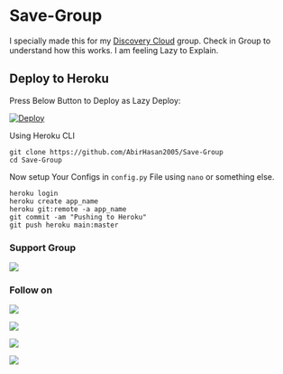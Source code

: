 # Save-Group
I specially made this for my [Discovery Cloud](https://t.me/joinchat/O9WIjhCGHLo0YmQ0) group. Check in Group to understand how this works. I am feeling Lazy to Explain.

## Deploy to Heroku
Press Below Button to Deploy as Lazy Deploy:

[![Deploy](https://www.herokucdn.com/deploy/button.svg)](https://heroku.com/deploy?template=https://github.com/AbirHasan2005/Save-Group)

Using Heroku CLI
```shell
git clone https://github.com/AbirHasan2005/Save-Group
cd Save-Group
```
Now setup Your Configs in `config.py` File using `nano` or something else.
```shell
heroku login
heroku create app_name
heroku git:remote -a app_name
git commit -am "Pushing to Heroku"
git push heroku main:master
```

### Support Group
<a href="https://t.me/linux_repo"><img src="https://img.shields.io/badge/Telegram-Join%20Telegram%20Group-blue.svg?logo=telegram"></a>

### Follow on
<p align="left">
<a href="https://github.com/AbirHasan2005"><img src="https://img.shields.io/badge/GitHub-Follow%20on%20GitHub-inactive.svg?logo=github"></a>
</p>
<p align="left">
<a href="https://twitter.com/AbirHasan2005"><img src="https://img.shields.io/badge/Twitter-Follow%20on%20Twitter-informational.svg?logo=twitter"></a>
</p>
<p align="left">
<a href="https://facebook.com/AbirHasan2005"><img src="https://img.shields.io/badge/Facebook-Follow%20on%20Facebook-blue.svg?logo=facebook"></a>
</p>
<p align="left">
<a href="https://instagram.com/AbirHasan2005"><img src="https://img.shields.io/badge/Instagram-Follow%20on%20Instagram-important.svg?logo=instagram"></a>
</p>
